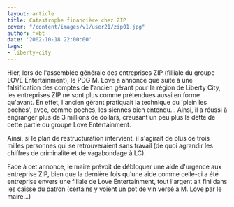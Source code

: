 ```yaml
---
layout: article
title: Catastrophe financière chez ZIP
cover: "/content/images/v1/user21/zip01.jpg"
author: fxbt
date: '2002-10-18 22:00:00'
tags:
- liberty-city
---
```


Hier, lors de l'assemblée générale des entreprises ZIP (filliale du groupe LOVE Entertainment), le PDG M. Love a annoncé que suite à une falsification des comptes de l'ancien gérant pour la région de Liberty City, les entreprises ZIP ne sont plus comme prétendues aussi en forme qu'avant. En effet, l'ancien gérant pratiquait la technique du 'plein les poches', avec, comme poches, les siennes bien entendu... Ainsi, il a réussi à engranger plus de 3 millions de dollars, creusant un peu plus la dette de cette partie du groupe Love Entertainment.

Ainsi, si le plan de restructuration intervient, il s'agirait de plus de trois milles personnes qui se retrouveraient sans travail (de quoi agrandir les chiffres de criminalité et de vagabondage à LC).

Face à cet annonce, le maire prévoit de débloquer une aide d'urgence aux entreprise ZIP, bien que la dernière fois qu'une aide comme celle-ci a été entreprise envers une filiale de Love Entertainment, tout l'argent ait fini dans les caisse du patron (certains y voient un pot de vin versé à M. Love par le maire...)